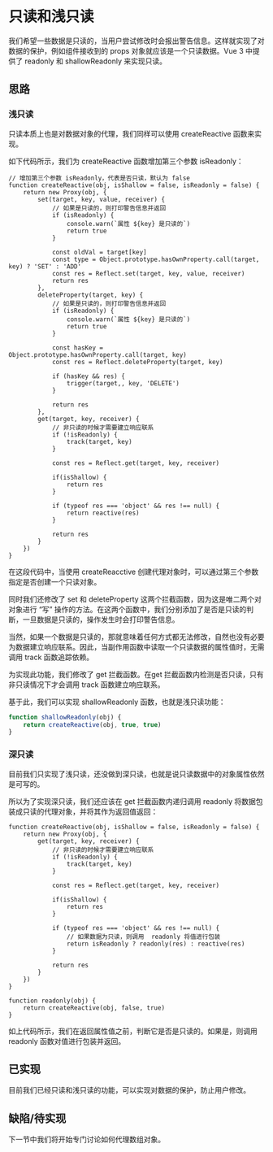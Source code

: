 # 只读和浅只读
我们希望一些数据是只读的，当用户尝试修改时会报出警告信息。这样就实现了对数据的保护，例如组件接收到的 props 对象就应该是一个只读数据。Vue 3 中提供了 readonly 和 shallowReadonly 来实现只读。

## 思路
### 浅只读
只读本质上也是对数据对象的代理，我们同样可以使用 createReactive 函数来实现。

如下代码所示，我们为 createReactive 函数增加第三个参数 isReadonly：
```js{1-2,5-9,17-21,33-36}
// 增加第三个参数 isReadonly，代表是否只读，默认为 false
function createReactive(obj, isShallow = false, isReadonly = false) {
    return new Proxy(obj, {
        set(target, key, value, receiver) {
            // 如果是只读的，则打印警告信息并返回
            if (isReadonly) {
                console.warn(`属性 ${key} 是只读的`)
                return true
            }

            const oldVal = target[key]
            const type = Object.prototype.hasOwnProperty.call(target, key) ? 'SET' : 'ADD'
            const res = Reflect.set(target, key, value, receiver)
            return res
        },
        deleteProperty(target, key) {
            // 如果是只读的，则打印警告信息并返回
            if (isReadonly) {
                console.warn(`属性 ${key} 是只读的`)
                return true
            }

            const hasKey = Object.prototype.hasOwnProperty.call(target, key)
            const res = Reflect.deleteProperty(target, key)

            if (hasKey && res) {
                trigger(target,, key, 'DELETE')
            }

            return res
        },
        get(target, key, receiver) {
            // 非只读的时候才需要建立响应联系
            if (!isReadonly) {
                track(target, key)
            }

            const res = Reflect.get(target, key, receiver)

            if(isShallow) {
                return res
            }

            if (typeof res === 'object' && res !== null) {
                return reactive(res)
            }

            return res
        }
    })
}
```
在这段代码中，当使用 createReacctive 创建代理对象时，可以通过第三个参数指定是否创建一个只读对象。

同时我们还修改了 set 和 deleteProperty 这两个拦截函数，因为这是唯二两个对对象进行 “写” 操作的方法。在这两个函数中，我们分别添加了是否是只读的判断，一旦数据是只读的，操作发生时会打印警告信息。

当然，如果一个数据是只读的，那就意味着任何方式都无法修改，自然也没有必要为数据建立响应联系。因此，当副作用函数中读取一个只读数据的属性值时，无需调用 track 函数追踪依赖。

为实现此功能，我们修改了 get 拦截函数。在get 拦截函数内检测是否只读，只有非只读情况下才会调用 track 函数建立响应联系。

基于此，我们可以实现 shallowReadonly 函数，也就是浅只读功能：
```js
function shallowReadonly(obj) {
    return createReactive(obj, true, true)
}
```

### 深只读
目前我们只实现了浅只读，还没做到深只读，也就是说只读数据中的对象属性依然是可写的。

所以为了实现深只读，我们还应该在 get 拦截函数内递归调用 readonly 将数据包装成只读的代理对象，并将其作为返回值返回：
```js{16-17}
function createReactive(obj, isShallow = false, isReadonly = false) {
    return new Proxy(obj, {
        get(target, key, receiver) {
            // 非只读的时候才需要建立响应联系
            if (!isReadonly) {
                track(target, key)
            }

            const res = Reflect.get(target, key, receiver)

            if(isShallow) {
                return res
            }

            if (typeof res === 'object' && res !== null) {
                // 如果数据为只读，则调用  readonly 将值进行包装
                return isReadonly ? readonly(res) : reactive(res)
            }

            return res
        }
    })
}

function readonly(obj) {
    return createReactive(obj, false, true)
}
```
如上代码所示，我们在返回属性值之前，判断它是否是只读的。如果是，则调用 readonly 函数对值进行包装并返回。

## 已实现
目前我们已经只读和浅只读的功能，可以实现对数据的保护，防止用户修改。

## 缺陷/待实现
下一节中我们将开始专门讨论如何代理数组对象。
